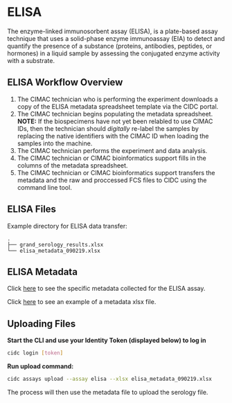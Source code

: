 # ELISA

The enzyme-linked immunosorbent assay (ELISA), is a plate-based assay technique that uses a solid-phase enzyme immunoassay (EIA) to detect and quantify the presence of a substance (proteins, antibodies, peptides, or hormones) in a liquid sample by assessing the conjugated enzyme activity with a substrate. 

## ELISA Workflow Overview
1. The CIMAC technician who is performing the experiment downloads a copy of the ELISA metadata spreadsheet template via the CIDC portal.
2. The CIMAC technician begins populating the metadata spreadsheet. **NOTE:** If the biospecimens have not yet been relabled to use CIMAC IDs, then the technician should *digitally* re-label the samples by replacing the native identifiers with the CIMAC ID when loading the samples into the machine.
3. The CIMAC technician performs the experiment and data analysis. 
4. The CIMAC technician or CIMAC bioinformatics support fills in the columns of the metadata spreadsheet.
5. The CIMAC technician or CIMAC bioinformatics support transfers the metadata and the raw and proccessed FCS files to CIDC using the command line tool.


## ELISA Files

Example directory for ELISA data transfer:
```
.
├── grand_serology_results.xlsx
└── elisa_metadata_090219.xlsx
```

## ELISA Metadata

Click [here](https://cimac-cidc.github.io/cidc-schemas/docs/templates.metadata.elisa_template.html) to see the specific metadata collected for the ELISA assay.

Click [here](https://github.com/CIMAC-CIDC/cidc-schemas/raw/master/template_examples/elisa_template.xlsx) to see an example of a metadata xlsx file.

## Uploading Files

**Start the CLI and use your Identity Token (displayed below) to log in**
```bash
cidc login [token]
```

**Run upload command:**
```bash
cidc assays upload --assay elisa --xlsx elisa_metadata_090219.xlsx
```

The process will then use the metadata file to upload the serology file.
